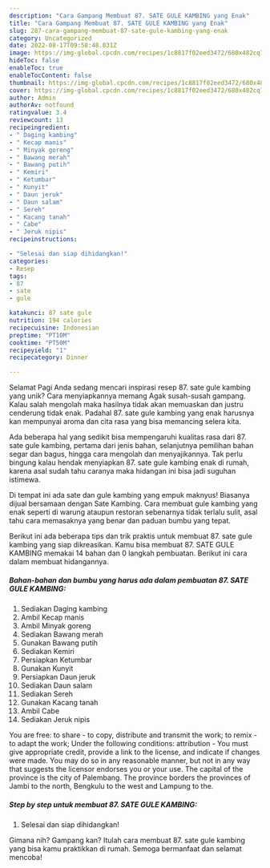 ```yaml
---
description: "Cara Gampang Membuat 87. SATE GULE KAMBING yang Enak"
title: "Cara Gampang Membuat 87. SATE GULE KAMBING yang Enak"
slug: 287-cara-gampang-membuat-87-sate-gule-kambing-yang-enak
category: Uncategorized
date: 2022-08-17T09:58:48.031Z
image: https://img-global.cpcdn.com/recipes/1c8817f02eed3472/680x482cq70/87-sate-gule-kambing-foto-resep-utama.jpg
hideToc: false
enableToc: true
enableTocContent: false
thumbnail: https://img-global.cpcdn.com/recipes/1c8817f02eed3472/680x482cq70/87-sate-gule-kambing-foto-resep-utama.jpg
cover: https://img-global.cpcdn.com/recipes/1c8817f02eed3472/680x482cq70/87-sate-gule-kambing-foto-resep-utama.jpg
author: Admin
authorAv: notfound
ratingvalue: 3.4
reviewcount: 13
recipeingredient:
- " Daging kambing"
- " Kecap manis"
- " Minyak goreng"
- " Bawang merah"
- " Bawang putih"
- " Kemiri"
- " Ketumbar"
- " Kunyit"
- " Daun jeruk"
- " Daun salam"
- " Sereh"
- " Kacang tanah"
- " Cabe"
- " Jeruk nipis"
recipeinstructions:

- "Selesai dan siap dihidangkan!"
categories:
- Resep
tags:
- 87
- sate
- gule

katakunci: 87 sate gule 
nutrition: 194 calories
recipecuisine: Indonesian
preptime: "PT10M"
cooktime: "PT50M"
recipeyield: "1"
recipecategory: Dinner

---
```



Selamat Pagi Anda sedang mencari inspirasi resep 87. sate gule kambing yang unik? Cara menyiapkannya memang Agak susah-susah gampang. Kalau salah mengolah maka hasilnya tidak akan memuaskan dan justru cenderung tidak enak. Padahal 87. sate gule kambing yang enak harusnya kan mempunyai aroma dan cita rasa yang bisa memancing selera kita.


Ada beberapa hal yang sedikit bisa mempengaruhi kualitas rasa dari 87. sate gule kambing, pertama dari jenis bahan, selanjutnya pemilihan bahan segar dan bagus, hingga cara mengolah dan menyajikannya. Tak perlu bingung kalau hendak menyiapkan 87. sate gule kambing enak di rumah, karena asal sudah tahu caranya maka hidangan ini bisa jadi suguhan istimewa.

Di tempat ini ada sate dan gule kambing yang empuk maknyus! Biasanya dijual bersamaan dengan Sate Kambing. Cara membuat gule kambing yang enak seperti di warung ataupun restoran sebenarnya tidak terlalu sulit, asal tahu cara memasaknya yang benar dan paduan bumbu yang tepat.


Berikut ini ada beberapa tips dan trik praktis untuk membuat 87. sate gule kambing yang siap dikreasikan. Kamu bisa membuat 87. SATE GULE KAMBING memakai 14 bahan dan 0 langkah pembuatan. Berikut ini cara dalam membuat hidangannya.

<!--inarticleads1-->

##### Bahan-bahan dan bumbu yang harus ada dalam pembuatan 87. SATE GULE KAMBING:

1. Sediakan  Daging kambing
1. Ambil  Kecap manis
1. Ambil  Minyak goreng
1. Sediakan  Bawang merah
1. Gunakan  Bawang putih
1. Sediakan  Kemiri
1. Persiapkan  Ketumbar
1. Gunakan  Kunyit
1. Persiapkan  Daun jeruk
1. Sediakan  Daun salam
1. Sediakan  Sereh
1. Gunakan  Kacang tanah
1. Ambil  Cabe
1. Sediakan  Jeruk nipis


You are free: to share - to copy, distribute and transmit the work; to remix - to adapt the work; Under the following conditions: attribution - You must give appropriate credit, provide a link to the license, and indicate if changes were made. You may do so in any reasonable manner, but not in any way that suggests the licensor endorses you or your use. The capital of the province is the city of Palembang. The province borders the provinces of Jambi to the north, Bengkulu to the west and Lampung to the. 

<!--inarticleads2-->

##### Step by step untuk membuat 87. SATE GULE KAMBING:


1. Selesai dan siap dihidangkan!



Gimana nih? Gampang kan? Itulah cara membuat 87. sate gule kambing yang bisa kamu praktikkan di rumah. Semoga bermanfaat dan selamat mencoba!

